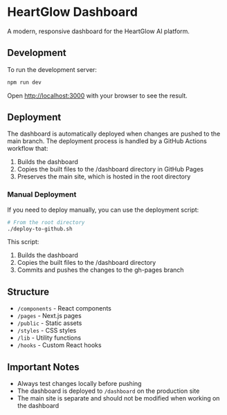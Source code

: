 # HeartGlow Dashboard

A modern, responsive dashboard for the HeartGlow AI platform.

## Development

To run the development server:

```bash
npm run dev
```

Open [http://localhost:3000](http://localhost:3000) with your browser to see the result.

## Deployment

The dashboard is automatically deployed when changes are pushed to the main branch. The deployment process is handled by a GitHub Actions workflow that:

1. Builds the dashboard
2. Copies the built files to the /dashboard directory in GitHub Pages
3. Preserves the main site, which is hosted in the root directory

### Manual Deployment

If you need to deploy manually, you can use the deployment script:

```bash
# From the root directory
./deploy-to-github.sh
```

This script:
1. Builds the dashboard
2. Copies the built files to the /dashboard directory
3. Commits and pushes the changes to the gh-pages branch

## Structure

- `/components` - React components
- `/pages` - Next.js pages
- `/public` - Static assets
- `/styles` - CSS styles
- `/lib` - Utility functions
- `/hooks` - Custom React hooks

## Important Notes

- Always test changes locally before pushing
- The dashboard is deployed to `/dashboard` on the production site
- The main site is separate and should not be modified when working on the dashboard 